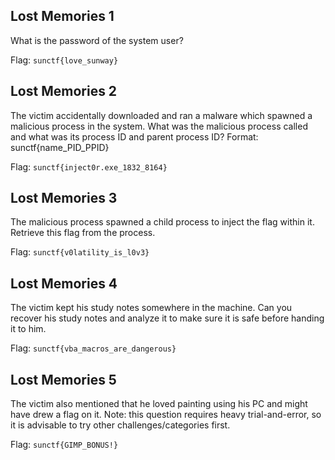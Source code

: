 ## Lost Memories 1
What is the password of the system user?

Flag: `sunctf{love_sunway}`

## Lost Memories 2
The victim accidentally downloaded and ran a malware which spawned a malicious process in the system. What was the malicious process called and what was its process ID and parent process ID? Format: sunctf{name_PID_PPID}

Flag: `sunctf{inject0r.exe_1832_8164}`

## Lost Memories 3
The malicious process spawned a child process to inject the flag within it. Retrieve this flag from the process.

Flag: `sunctf{v0latility_is_l0v3}`

## Lost Memories 4
The victim kept his study notes somewhere in the machine. Can you recover his study notes and analyze it to make sure it is safe before handing it to him.

Flag: `sunctf{vba_macros_are_dangerous}`

## Lost Memories 5
The victim also mentioned that he loved painting using his PC and might have drew a flag on it. Note: this question requires heavy trial-and-error, so it is advisable to try other challenges/categories first.

Flag: `sunctf{GIMP_BONUS!}`
